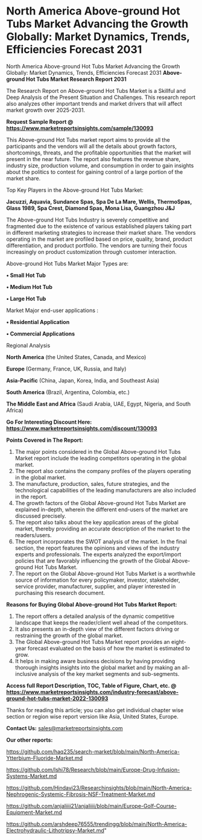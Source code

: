 # North America Above-ground Hot Tubs Market Advancing the Growth Globally: Market Dynamics, Trends, Efficiencies Forecast 2031
North America Above-ground Hot Tubs Market Advancing the Growth Globally: Market Dynamics, Trends, Efficiencies Forecast 2031
<strong>Above-ground Hot Tubs Market Research Report 2031</strong>

The Research Report on Above-ground Hot Tubs Market is a Skillful and Deep Analysis of the Present Situation and Challenges. This research report also analyzes other important trends and market drivers that will affect market growth over 2025-2031.

<strong>Request Sample Report @ <a href=https://www.marketreportsinsights.com/sample/130093>https://www.marketreportsinsights.com/sample/130093</a></strong>

This Above-ground Hot Tubs market report aims to provide all the participants and the vendors will all the details about growth factors, shortcomings, threats, and the profitable opportunities that the market will present in the near future. The report also features the revenue share, industry size, production volume, and consumption in order to gain insights about the politics to contest for gaining control of a large portion of the market share.

Top Key Players in the Above-ground Hot Tubs Market:

<strong>Jacuzzi, Aquavia, Sundance Spas, Spa De La Mare, Wellis, ThermoSpas, Glass 1989, Spa Crest, Diamond Spas, Mona Lisa, Guangzhou J&J</strong>

The Above-ground Hot Tubs Industry is severely competitive and fragmented due to the existence of various established players taking part in different marketing strategies to increase their market share. The vendors operating in the market are profiled based on price, quality, brand, product differentiation, and product portfolio. The vendors are turning their focus increasingly on product customization through customer interaction.

Above-ground Hot Tubs Market Major Types are:

<strong>• Small Hot Tub

• Medium Hot Tub

• Large Hot Tub</strong>

Market Major end-user applications :

<strong>• Residential Application

• Commercial Applications</strong>

Regional Analysis

</u><strong><b>North America</b></strong> (the United States, Canada, and Mexico)

<strong><b>Europe </b></strong>(Germany, France, UK, Russia, and Italy)

<strong><b>Asia-Pacific</b></strong> (China, Japan, Korea, India, and Southeast Asia)

<strong><b>South America</b></strong> (Brazil, Argentina, Colombia, etc.)

<strong><b>The Middle East and Africa</b></strong> (Saudi Arabia, UAE, Egypt, Nigeria, and South Africa)

<strong>Go For Interesting Discount Here: <a href=https://www.marketreportsinsights.com/discount/130093>https://www.marketreportsinsights.com/discount/130093</a></strong>

<strong>Points Covered in The Report:</strong>
<ol>
  <li>The major points considered in the Global Above-ground Hot Tubs Market report include the leading competitors operating in the global market.</li>
  <li>The report also contains the company profiles of the players operating in the global market.</li>
  <li>The manufacture, production, sales, future strategies, and the technological capabilities of the leading manufacturers are also included in the report.</li>
  <li>The growth factors of the Global Above-ground Hot Tubs Market are explained in-depth, wherein the different end-users of the market are discussed precisely.</li>
  <li>The report also talks about the key application areas of the global market, thereby providing an accurate description of the market to the readers/users.</li>
  <li>The report incorporates the SWOT analysis of the market. In the final section, the report features the opinions and views of the industry experts and professionals. The experts analyzed the export/import policies that are favorably influencing the growth of the Global Above-ground Hot Tubs Market.</li>
  <li>The report on the Global Above-ground Hot Tubs Market is a worthwhile source of information for every policymaker, investor, stakeholder, service provider, manufacturer, supplier, and player interested in purchasing this research document.</li>
</ol>
<strong>Reasons for Buying Global Above-ground Hot Tubs Market Report:</strong>

<ol>
  <li>The report offers a detailed analysis of the dynamic competitive landscape that keeps the reader/client well ahead of the competitors.</li>
  <li>It also presents an in-depth view of the different factors driving or restraining the growth of the global market.</li>
  <li>The Global Above-ground Hot Tubs Market report provides an eight-year forecast evaluated on the basis of how the market is estimated to grow.</li>
  <li>It helps in making aware business decisions by having providing thorough insights insights into the global market and by making an all-inclusive analysis of the key market segments and sub-segments.</li>
</ol>
<strong>Access full Report Description, TOC, Table of Figure, Chart, etc. @ <a href=https://www.marketreportsinsights.com/industry-forecast/above-ground-hot-tubs-market-2022-130093>https://www.marketreportsinsights.com/industry-forecast/above-ground-hot-tubs-market-2022-130093</a></strong>


Thanks for reading this article; you can also get individual chapter wise section or region wise report version like Asia, United States, Europe.

<strong>Contact Us:</strong>
sales@marketreportsinsights.com

<strong>Our other reports:</strong>

<a href=https://github.com/haq235/search-market/blob/main/North-America-Ytterbium-Fluoride-Market.md>https://github.com/haq235/search-market/blob/main/North-America-Ytterbium-Fluoride-Market.md</a>

<a href=https://github.com/Ishi78/Research/blob/main/Europe-Drug-Infusion-Systems-Market.md>https://github.com/Ishi78/Research/blob/main/Europe-Drug-Infusion-Systems-Market.md</a>

<a href=https://github.com/Hindavi23/Researchinsights/blob/main/North-America-Nephrogenic-Systemic-Fibrosis-NSF-Treatment-Market.md>https://github.com/Hindavi23/Researchinsights/blob/main/North-America-Nephrogenic-Systemic-Fibrosis-NSF-Treatment-Market.md</a>

<a href=https://github.com/anjaliiii21/anjaliiii/blob/main/Europe-Golf-Course-Equipment-Market.md>https://github.com/anjaliiii21/anjaliiii/blob/main/Europe-Golf-Course-Equipment-Market.md</a>

<a href=https://github.com/arshdeep76555/trendingg/blob/main/North-America-Electrohydraulic-Lithotripsy-Market.md>https://github.com/arshdeep76555/trendingg/blob/main/North-America-Electrohydraulic-Lithotripsy-Market.md</a>"
